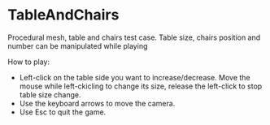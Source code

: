 # TableAndChairs

Procedural mesh, table and chairs test case. Table size, chairs position and number can be manipulated while playing

How to play:
  - Left-click on the table side you want to increase/decrease. Move the mouse while left-ckicling to change its size, release the left-click to stop table size change.
  - Use the keyboard arrows to move the camera.
  - Use Esc to quit the game.
